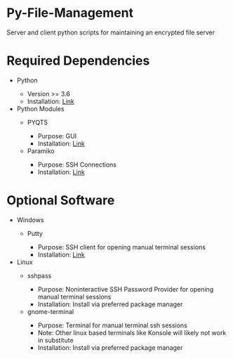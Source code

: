 # Py-File-Management
<p>Server and client python scripts for maintaining an encrypted file server</p>

<h1>Required Dependencies</h1>
    <ul>
        <li>Python</li>
        <ul>
            <li>Version >= 3.6</li>
            <li>Installation: <a href="https://www.python.org/downloads/">Link</a></li>
        </ul> 
        <li>Python Modules</li>
        <ul>
            <li>PYQT5</li> 
            <ul>
                <li>Purpose: GUI</li>
                <li>Installation: <a href="https://pypi.org/project/pyqt5/">Link</a></li>
            </ul>
            <li>Paramiko</li> 
            <ul>
                <li>Purpose: SSH Connections</li>
                <li>Installation: <a href="https://pypi.org/project/pyqt5/">Link</a></li>
            </ul>    
        </ul>
    </ul> 

<h1>Optional Software</h1>
    <ul>
        <li>Windows</li>
        <ul>
            <li>Putty</li>
            <ul>
                <li>Purpose: SSH client for opening manual terminal sessions</li>
                <li>Installation: <a href="[https://www.python.org/downloads/](https://www.chiark.greenend.org.uk/~sgtatham/putty/latest.html)">Link</a></li>
            </ul>
        </ul> 
        <li>Linux</li>
        <ul>
            <li>sshpass</li> 
            <ul>
                <li>Purpose: Noninteractive SSH Password Provider for opening manual terminal sessions</li>
                <li>Installation: Install via preferred package manager</li>
            </ul>
            <li>gnome-terminal</li> 
            <ul>
                <li>Purpose: Terminal for manual terminal ssh sessions</li>
                <li>Note: Other linux based terminals like Konsole will likely not work in substitute</li>
                <li>Installation: Install via preferred package manager</li>
            </ul>
        </ul>
    </ul> 
